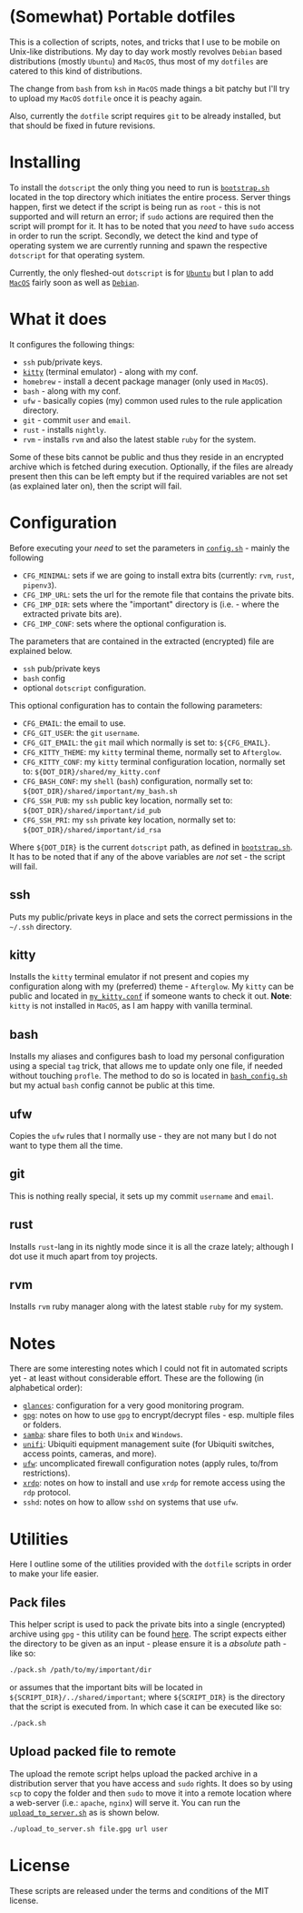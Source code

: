 # (Somewhat) Portable dotfiles

This is a collection of scripts, notes, and tricks that I use to be mobile on Unix-like distributions.
My day to day work mostly revolves `Debian` based distributions (mostly `Ubuntu`) and `MacOS`, thus most of my `dotfiles` are catered to this kind of distributions. 

The change from `bash` from `ksh` in `MacOS` made things a bit patchy but I'll try to upload my `MacOS` `dotfile` once it is peachy again.

Also, currently the `dotfile` script requires `git` to be already installed, but that should be fixed in future revisions.

# Installing

To install the `dotscript` the only thing you need to run is [`bootstrap.sh`][1] located in the top directory which initiates the entire process.
Server things happen, first we detect if the script is being run as `root` - this is not supported and will return an error; if `sudo` actions are required then the script will prompt for it. 
It has to be noted that you *need* to have `sudo` access in order to run the script.
Secondly, we detect the kind and type of operating system we are currently running and spawn the respective `dotscript` for that operating system.

Currently, the only fleshed-out `dotscript` is for [`Ubuntu`][2] but I plan to add [`MacOS`][3] fairly soon as well as [`Debian`][4].

# What it does

It configures the following things:

 - `ssh` pub/private keys.
 - [`kitty`][5] (terminal emulator) - along with my conf.
 - `homebrew` - install a decent package manager (only used in `MacOS`).
 - `bash` - along with my conf.
 - `ufw` - basically copies (my) common used rules to the rule application directory.
 - `git` - commit `user` and `email`.
 - `rust` - installs `nightly`.
 - `rvm` - installs `rvm` and also the latest stable `ruby` for the system.
 
Some of these bits cannot be public and thus they reside in an encrypted archive which is fetched during execution.
Optionally, if the files are already present then this can be left empty but if the required variables are not set (as explained later on), then the script will fail.

# Configuration

Before executing your *need* to set the parameters in [`config.sh`][13] - mainly the following

 - `CFG_MINIMAL`: sets if we are going to install extra bits (currently: `rvm`, `rust`, `pipenv3`).
 - `CFG_IMP_URL`: sets the url for the remote file that contains the private bits.
 - `CFG_IMP_DIR`: sets where the "important" directory is (i.e. - where the extracted private bits are).
 - `CFG_IMP_CONF`: sets where the optional configuration is.
 
The parameters that are contained in the extracted (encrypted) file are explained below.

 - `ssh` pub/private keys
 - `bash` config
 - optional `dotscript` configuration.
 
This optional configuration has to contain the following parameters:

 - `CFG_EMAIL`: the email to use.
 - `CFG_GIT_USER`: the `git` `username`.
 - `CFG_GIT_EMAIL`: the `git` mail which normally is set to: `${CFG_EMAIL}`.
 - `CFG_KITTY_THEME`: my `kitty` terminal theme, normally set to `Afterglow`.
 - `CFG_KITTY_CONF`: my `kitty` terminal configuration location, normally set to: `${DOT_DIR}/shared/my_kitty.conf`
 - `CFG_BASH_CONF`: my `shell` (`bash`) configuration, normally set to: `${DOT_DIR}/shared/important/my_bash.sh`
 - `CFG_SSH_PUB`: my `ssh` public key location, normally set to: `${DOT_DIR}/shared/important/id_pub`
 - `CFG_SSH_PRI`: my `ssh` private key location, normally set to:  `${DOT_DIR}/shared/important/id_rsa`

Where `${DOT_DIR}` is the current `dotscript` path, as defined in [`bootstrap.sh`][1]. 
It has to be noted that if any of the above variables are *not* set - the script will fail.

## ssh 

Puts my public/private keys in place and sets the correct permissions in the `~/.ssh` directory.

## kitty

Installs the `kitty` terminal emulator if not present and copies my configuration along with my (preferred) theme - `Afterglow`. 
My `kitty` can be public and located in [`my_kitty.conf`][6] if someone wants to check it out. 
**Note**: `kitty` is not installed in `MacOS`, as I am happy with vanilla terminal.

## bash

Installs my aliases and configures bash to load my personal configuration using a special `tag` trick, that allows me to update only one file, if needed without touching `profle`.
The method to do so is located in [`bash_config.sh`][7] but my actual `bash` config cannot be public at this time.

## ufw

Copies the `ufw` rules that I normally use - they are not many but I do not want to type them all the time.

## git

This is nothing really special, it sets up my commit `username` and `email`.

## rust

Installs `rust`-lang in its nightly mode since it is all the craze lately; although I dot use it much apart from toy projects.

## rvm

Installs `rvm` ruby manager along with the latest stable `ruby` for my system.

# Notes

There are some interesting notes which I could not fit in automated scripts yet - at least without considerable effort.
These are the following (in alphabetical order):

 - [`glances`][8]: configuration for a very good monitoring program.
 - [`gpg`][9]: notes on how to use `gpg` to encrypt/decrypt files - esp. multiple files or folders.
 - [`samba`][10]: share files to both `Unix` and `Windows`.
 - [`unifi`][11]: Ubiquiti equipment management suite (for Ubiquiti switches, access points, cameras, and more).
 - [`ufw`][12]: uncomplicated firewall configuration notes (apply rules, to/from restrictions).
 - [`xrdp`][13]: notes on how to install and use `xrdp` for remote access using the `rdp` protocol.
 - `sshd`: notes on how to allow `sshd` on systems that use `ufw`.

# Utilities

Here I outline some of the utilities provided with the `dotfile` scripts in order to make your life easier.

## Pack files

This helper script is used to pack the private bits into a single (encrypted) archive using `gpg` - this utility can be found [here][15].
The script expects either the directory to be given as an input - please ensure it is a *absolute* path - like so:

```bash
./pack.sh /path/to/my/important/dir
```

or assumes that the important bits will be located in `${SCRIPT_DIR}/../shared/important`; where `${SCRIPT_DIR}` is the directory that the script is executed from.
In which case it can be executed like so:

```bash
./pack.sh
```

## Upload packed file to remote

The upload the remote script helps upload the packed archive in a distribution server that you have access and `sudo` rights.
It does so by using `scp` to copy the folder and then `sudo` to move it into a remote location where a web-server (i.e.: `apache`, `nginx`) will serve it.
You can run the [`upload_to_server.sh`][16] as is shown below.

```bash
./upload_to_server.sh file.gpg url user
```

# License

These scripts are released under the terms and conditions of the MIT license.

[1]: bootstrap.sh
[2]: ubuntu-distro/dot_script_ubuntu.sh
[3]: macos/dot_script_macos.sh
[4]: debian-distro/dot_script_debian.sh
[5]: https://github.com/kovidgoyal/kitty
[6]: shared/my_kitty.conf
[7]: shared/bash_config.sh
[8]: notes/glances.md
[9]: notes/gpg.md
[10]: notes/samba.md
[11]: notes/unifi.md
[12]: notes/ufw.md
[13]: notes/xrdp.md
[14]: config.sh
[15]: utils/pack.sh
[16]: utils/upload_to_server.sh